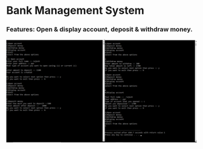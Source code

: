 # Bank Management System
### Features: Open & display account, deposit & withdraw money.
![](/img/b1.png)
